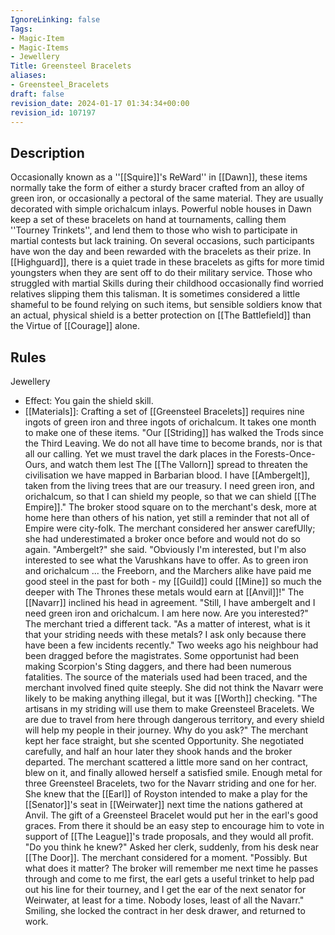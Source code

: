 ```yaml
---
IgnoreLinking: false
Tags:
- Magic-Item
- Magic-Items
- Jewellery
Title: Greensteel Bracelets
aliases:
- Greensteel_Bracelets
draft: false
revision_date: 2024-01-17 01:34:34+00:00
revision_id: 107197
---
```


## Description
Occasionally known as a ''[[Squire]]'s ReWard'' in [[Dawn]], these items normally take the form of either a sturdy bracer crafted from an alloy of green iron, or occasionally a pectoral of the same material. They are usually decorated with simple orichalcum inlays. Powerful noble houses in Dawn keep a set of these bracelets on hand at tournaments, calling them ''Tourney Trinkets'', and lend them to those who wish to participate in martial contests but lack training. On several occasions, such participants have won the day and been rewarded with the bracelets as their prize.
In [[Highguard]], there is a quiet trade in these bracelets as gifts for more timid youngsters when they are sent off to do their military service. Those who struggled with martial Skills during their childhood occasionally find worried relatives slipping them this talisman. It is sometimes considered a little shameful to be found relying on such items, but sensible soldiers know that an actual, physical shield is a better protection on [[The Battlefield]] than the Virtue of [[Courage]] alone.
## Rules
Jewellery
* Effect: You gain the shield skill.
* [[Materials]]: Crafting a set of [[Greensteel Bracelets]] requires nine ingots of green iron and three ingots of orichalcum. It takes one month to make one of these items.
"Our [[Striding]] has walked the Trods since the Third Leaving. We do not all have time to become brands, nor is that all our calling. Yet we must travel the dark places in the Forests-Once-Ours, and watch them lest The [[The Vallorn]] spread to threaten the civilisation we have mapped in Barbarian blood. I have [[Ambergelt]], taken from the living trees that are our treasury. I need green iron, and orichalcum, so that I can shield my people, so that we can shield [[The Empire]]." 
The broker stood square on to the merchant's desk, more at home here than others of his nation, yet still a reminder that not all of Empire were city-folk. The merchant considered her answer carefUlly; she had underestimated a broker once before and would not do so again.
"Ambergelt?" she said. "Obviously I'm interested, but I'm also interested to see what the Varushkans have to offer. As to green iron and orichalcum ... the Freeborn, and the Marchers alike have paid me good steel in the past for both - my [[Guild]] could [[Mine]] so much the deeper with The Thrones these metals would earn at [[Anvil]]!"
The [[Navarr]] inclined his head in agreement.
"Still, I have ambergelt and I need green iron and orichalcum. I am here now. Are you interested?"
The merchant tried a different tack.
"As a matter of interest, what is it that your striding needs with these metals? I ask only because there have been a few incidents recently."
Two weeks ago his neighbour had been dragged before the magistrates. Some opportunist had been making Scorpion's Sting daggers, and there had been numerous fatalities. The source of the materials used had been traced, and the merchant involved fined quite steeply. She did not think the Navarr were likely to be making anything illegal, but it was [[Worth]] checking.
"The artisans in my striding will use them to make Greensteel Bracelets. We are due to travel from here through dangerous territory, and every shield will help my people in their journey. Why do you ask?"
The merchant kept her face straight, but she scented Opportunity. She negotiated carefully, and half an hour later they shook hands and the broker departed. The merchant scattered a little more sand on her contract, blew on it, and finally allowed herself a satisfied smile. Enough metal for three Greensteel Bracelets, two for the Navarr striding and one for her. She knew that the [[Earl]] of Royston intended to make a play for the [[Senator]]'s seat in [[Weirwater]] next time the nations gathered at Anvil. The gift of a Greensteel Bracelet would put her in the earl's good graces. From there it should be an easy step to encourage him to vote in support of [[The League]]'s trade proposals, and they would all profit.
"Do you think he knew?" Asked her clerk, suddenly, from his desk near [[The Door]]. The merchant considered for a moment.
"Possibly. But what does it matter? The broker will remember me next time he passes through and come to me first, the earl gets a useful trinket to help pad out his line for their tourney, and I get the ear of the next senator for Weirwater, at least for a time. Nobody loses, least of all the Navarr."
Smiling, she locked the contract in her desk drawer, and returned to work.